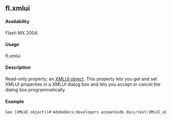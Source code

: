 ## fl.xmlui

#### Availability

Flash MX 2004.

#### Usage

fl.xmlui

#### Description

Read-only property; an [XMLUI object](#!AdobeDocs/developers-animatesdk-docs/test/XMLUI_object/xmlui_summary.md). This property lets you get and set XMLUI properties in a XMLUI dialog box and lets you accept or cancel the dialog box programmatically.

#### Example

```javascript
See [XMLUI object](#!AdobeDocs/developers-animatesdk-docs/test/XMLUI_object/xmlui_summary.md).

```